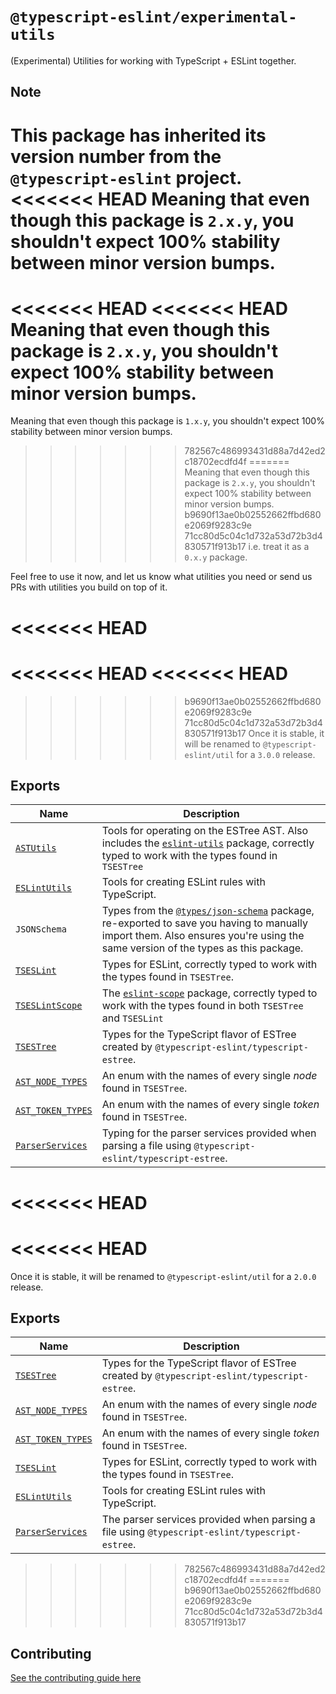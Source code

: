 # `@typescript-eslint/experimental-utils`

(Experimental) Utilities for working with TypeScript + ESLint together.

## Note

This package has inherited its version number from the `@typescript-eslint` project.
<<<<<<< HEAD
Meaning that even though this package is `2.x.y`, you shouldn't expect 100% stability between minor version bumps.
=======
<<<<<<< HEAD
<<<<<<< HEAD
Meaning that even though this package is `2.x.y`, you shouldn't expect 100% stability between minor version bumps.
=======
Meaning that even though this package is `1.x.y`, you shouldn't expect 100% stability between minor version bumps.
>>>>>>> 782567c486993431d88a7d42ed2c18702ecdfd4f
=======
Meaning that even though this package is `2.x.y`, you shouldn't expect 100% stability between minor version bumps.
>>>>>>> b9690f13ae0b02552662ffbd680e2069f9283c9e
>>>>>>> 71cc80d5c04c1d732a53d72b3d4830571f913b17
i.e. treat it as a `0.x.y` package.

Feel free to use it now, and let us know what utilities you need or send us PRs with utilities you build on top of it.

<<<<<<< HEAD
=======
<<<<<<< HEAD
<<<<<<< HEAD
=======
>>>>>>> b9690f13ae0b02552662ffbd680e2069f9283c9e
>>>>>>> 71cc80d5c04c1d732a53d72b3d4830571f913b17
Once it is stable, it will be renamed to `@typescript-eslint/util` for a `3.0.0` release.

## Exports

| Name                                                                      | Description                                                                                                                                                                                                                       |
| ------------------------------------------------------------------------- | --------------------------------------------------------------------------------------------------------------------------------------------------------------------------------------------------------------------------------- |
| [`ASTUtils`](./src/ast-utils)                                             | Tools for operating on the ESTree AST. Also includes the [`eslint-utils`](https://www.npmjs.com/package/eslint-utils) package, correctly typed to work with the types found in `TSESTree`                                         |
| [`ESLintUtils`](./src/eslint-utils)                                       | Tools for creating ESLint rules with TypeScript.                                                                                                                                                                                  |
| `JSONSchema`                                                              | Types from the [`@types/json-schema`](https://www.npmjs.com/package/@types/json-schema) package, re-exported to save you having to manually import them. Also ensures you're using the same version of the types as this package. |
| [`TSESLint`](./src/ts-eslint)                                             | Types for ESLint, correctly typed to work with the types found in `TSESTree`.                                                                                                                                                     |
| [`TSESLintScope`](./src/ts-eslint-scope)                                  | The [`eslint-scope`](https://www.npmjs.com/package/eslint-scope) package, correctly typed to work with the types found in both `TSESTree` and `TSESLint`                                                                          |
| [`TSESTree`](../typescript-estree/src/ts-estree/ts-estree.ts)             | Types for the TypeScript flavor of ESTree created by `@typescript-eslint/typescript-estree`.                                                                                                                                      |
| [`AST_NODE_TYPES`](../typescript-estree/src/ts-estree/ast-node-types.ts)  | An enum with the names of every single _node_ found in `TSESTree`.                                                                                                                                                                |
| [`AST_TOKEN_TYPES`](../typescript-estree/src/ts-estree/ast-node-types.ts) | An enum with the names of every single _token_ found in `TSESTree`.                                                                                                                                                               |
| [`ParserServices`](../typescript-estree/src/parser-options.ts)            | Typing for the parser services provided when parsing a file using `@typescript-eslint/typescript-estree`.                                                                                                                         |
<<<<<<< HEAD
=======
<<<<<<< HEAD
=======
Once it is stable, it will be renamed to `@typescript-eslint/util` for a `2.0.0` release.

## Exports

| Name                                                                               | Description                                                                                    |
| ---------------------------------------------------------------------------------- | ---------------------------------------------------------------------------------------------- |
| [`TSESTree`](../packages/typescript-estree/src/ts-estree/ts-estree.ts)             | Types for the TypeScript flavor of ESTree created by `@typescript-eslint/typescript-estree`.   |
| [`AST_NODE_TYPES`](../packages/typescript-estree/src/ts-estree/ast-node-types.ts)  | An enum with the names of every single _node_ found in `TSESTree`.                             |
| [`AST_TOKEN_TYPES`](../packages/typescript-estree/src/ts-estree/ast-node-types.ts) | An enum with the names of every single _token_ found in `TSESTree`.                            |
| [`TSESLint`](./src/ts-eslint)                                                      | Types for ESLint, correctly typed to work with the types found in `TSESTree`.                  |
| [`ESLintUtils`](./src/eslint-utils)                                                | Tools for creating ESLint rules with TypeScript.                                               |
| [`ParserServices`](../packages/typescript-estree/src/ts-estree/parser.ts)          | The parser services provided when parsing a file using `@typescript-eslint/typescript-estree`. |
>>>>>>> 782567c486993431d88a7d42ed2c18702ecdfd4f
=======
>>>>>>> b9690f13ae0b02552662ffbd680e2069f9283c9e
>>>>>>> 71cc80d5c04c1d732a53d72b3d4830571f913b17

## Contributing

[See the contributing guide here](../../CONTRIBUTING.md)

